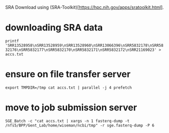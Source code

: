 SRA Download using (SRA-Toolkit)[https://hpc.nih.gov/apps/sratoolkit.html].

# downloading SRA data

`printf 'SRR13528958\nSRR13528959\nSRR13528960\nSRR13066396\nSRR5832178\nSRR5832176\nSRR5832177\nSRR5832170\nSRR5832171\nSRR5832172\nSRR21169023' > accs.txt`

# ensure on file transfer server
`export TMPDIR=/tmp
cat accs.txt | parallel -j 4 prefetch`

# move to job submission server
`SGE_Batch -c "cat accs.txt | xargs -n 1 fasterq-dump -t /nfs5/BPP/Gent_Lab/home/wiseman/ncbi/tmp" -r sge.fasterq-dump -P 6`

